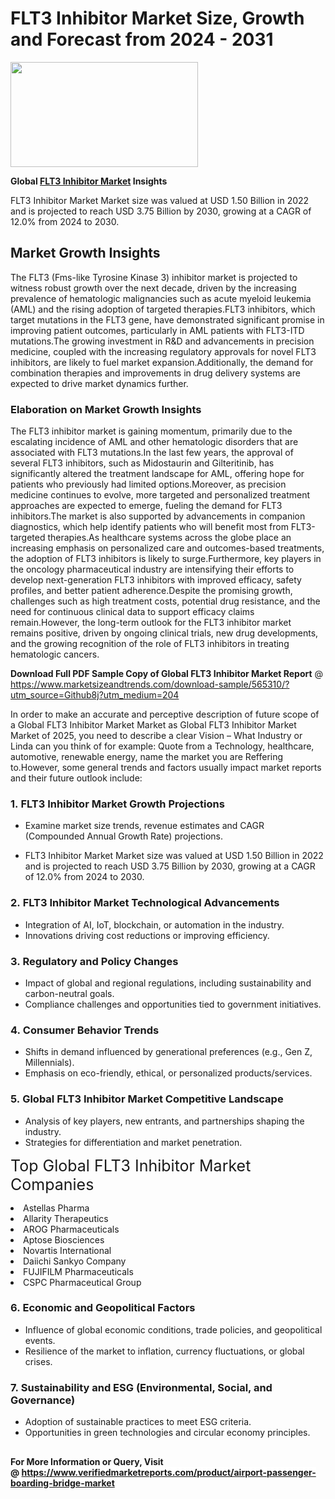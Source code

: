 <H1>FLT3 Inhibitor Market Size, Growth and Forecast from 2024 - 2031</H1><img class="aligncenter size-medium wp-image-584254" src="https://thirdeyenews.in/wp-content/uploads/2024/09/Global-Market-Research-300x168.jpeg" alt="" width="300" height="168" /><p><strong>Global&nbsp;<a href="https://www.marketsizeandtrends.com/download-sample/565310/?utm_source=Github8j?utm_medium=204">FLT3 Inhibitor Market</a> Insights</strong></p><p>FLT3 Inhibitor Market Market size was valued at USD 1.50 Billion in 2022 and is projected to reach USD 3.75 Billion by 2030, growing at a CAGR of 12.0% from 2024 to 2030.</p><p><h2>Market Growth Insights</h2> The FLT3 (Fms-like Tyrosine Kinase 3) inhibitor market is projected to witness robust growth over the next decade, driven by the increasing prevalence of hematologic malignancies such as acute myeloid leukemia (AML) and the rising adoption of targeted therapies.FLT3 inhibitors, which target mutations in the FLT3 gene, have demonstrated significant promise in improving patient outcomes, particularly in AML patients with FLT3-ITD mutations.The growing investment in R&D and advancements in precision medicine, coupled with the increasing regulatory approvals for novel FLT3 inhibitors, are likely to fuel market expansion.Additionally, the demand for combination therapies and improvements in drug delivery systems are expected to drive market dynamics further. <h3>Elaboration on Market Growth Insights</h3> The FLT3 inhibitor market is gaining momentum, primarily due to the escalating incidence of AML and other hematologic disorders that are associated with FLT3 mutations.In the last few years, the approval of several FLT3 inhibitors, such as Midostaurin and Gilteritinib, has significantly altered the treatment landscape for AML, offering hope for patients who previously had limited options.Moreover, as precision medicine continues to evolve, more targeted and personalized treatment approaches are expected to emerge, fueling the demand for FLT3 inhibitors.The market is also supported by advancements in companion diagnostics, which help identify patients who will benefit most from FLT3-targeted therapies.As healthcare systems across the globe place an increasing emphasis on personalized care and outcomes-based treatments, the adoption of FLT3 inhibitors is likely to surge.Furthermore, key players in the oncology pharmaceutical industry are intensifying their efforts to develop next-generation FLT3 inhibitors with improved efficacy, safety profiles, and better patient adherence.Despite the promising growth, challenges such as high treatment costs, potential drug resistance, and the need for continuous clinical data to support efficacy claims remain.However, the long-term outlook for the FLT3 inhibitor market remains positive, driven by ongoing clinical trials, new drug developments, and the growing recognition of the role of FLT3 inhibitors in treating hematologic cancers.</p><p><span class=""><strong>Download Full PDF Sample Copy of Global FLT3 Inhibitor Market Report</strong> @ <a href="https://www.marketsizeandtrends.com/download-sample/565310/?utm_source=Github8j?utm_medium=204" target="_blank">https://www.marketsizeandtrends.com/download-sample/565310/?utm_source=Github8j?utm_medium=204</a></span></p><p>In order to make an accurate and perceptive description of future scope of a Global&nbsp;FLT3 Inhibitor Market Market as Global&nbsp;FLT3 Inhibitor Market Market of 2025, you need to describe a clear Vision &ndash; What Industry or Linda can you think of for example: Quote from a Technology, healthcare, automotive, renewable energy, name the market you are Reffering to.However, some general trends and factors usually impact market reports and their future outlook include:</p><h3>1.&nbsp;<strong>FLT3 Inhibitor Market Growth Projections</strong></h3><ul><li>Examine market size trends, revenue estimates and CAGR (Compounded Annual Growth Rate) projections.</li><li><p>FLT3 Inhibitor Market Market size was valued at USD 1.50 Billion in 2022 and is projected to reach USD 3.75 Billion by 2030, growing at a CAGR of 12.0% from 2024 to 2030.</p></li></ul><h3>2.&nbsp;<strong>FLT3 Inhibitor Market Technological Advancements</strong></h3><ul><li>Integration of AI, IoT, blockchain, or automation in the industry.</li><li>Innovations driving cost reductions or improving efficiency.</li></ul><h3>3.&nbsp;<strong>Regulatory and Policy Changes</strong></h3><ul><li>Impact of global and regional regulations, including sustainability and carbon-neutral goals.</li><li>Compliance challenges and opportunities tied to government initiatives.</li></ul><h3>4.&nbsp;<strong>Consumer Behavior Trends</strong></h3><ul><li>Shifts in demand influenced by generational preferences (e.g., Gen Z, Millennials).</li><li>Emphasis on eco-friendly, ethical, or personalized products/services.</li></ul><h3>5.&nbsp;<strong>Global FLT3 Inhibitor Market Competitive Landscape</strong></h3><ul><li>Analysis of key players, new entrants, and partnerships shaping the industry.</li><li>Strategies for differentiation and market penetration.</li></ul><p data-pm-slice="1 1 []"><span style="color: inherit; font-family: inherit; font-size: 25px;">Top Global FLT3 Inhibitor Market Companies</span></p><div class="" data-test-id=""><p><li>Astellas Pharma</li><li> Allarity Therapeutics</li><li> AROG Pharmaceuticals</li><li> Aptose Biosciences</li><li> Novartis International</li><li> Daiichi Sankyo Company</li><li> FUJIFILM Pharmaceuticals</li><li> CSPC Pharmaceutical Group</li></p></div><h3>6.&nbsp;<strong>Economic and Geopolitical Factors</strong></h3><ul><li>Influence of global economic conditions, trade policies, and geopolitical events.</li><li>Resilience of the market to inflation, currency fluctuations, or global crises.</li></ul><h3>7.&nbsp;<strong>Sustainability and ESG (Environmental, Social, and Governance)</strong></h3><ul><li>Adoption of sustainable practices to meet ESG criteria.</li><li>Opportunities in green technologies and circular economy principles.</li></ul><h2><strong style="font-size: 14px;">For More Information or Query, Visit @&nbsp;</strong><a style="background-color: #ffffff; font-size: 14px;" href="https://www.marketsizeandtrends.com/report/flt3-inhibitor-market/" target="_blank">https://www.verifiedmarketreports.com/product/airport-passenger-boarding-bridge-market</a></h2>